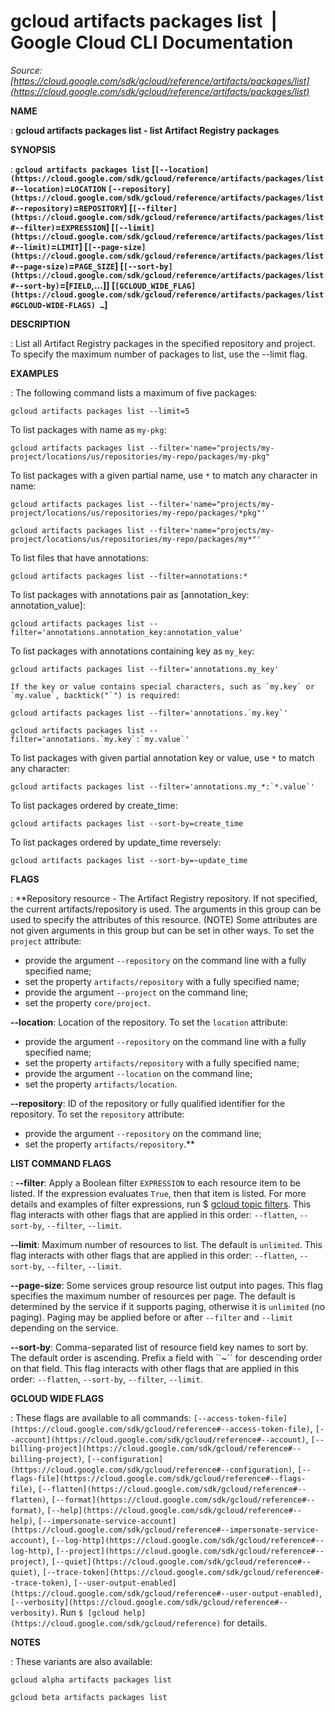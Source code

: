 # gcloud artifacts packages list  |  Google Cloud CLI Documentation

*Source: [https://cloud.google.com/sdk/gcloud/reference/artifacts/packages/list](https://cloud.google.com/sdk/gcloud/reference/artifacts/packages/list)*

**NAME**

: **gcloud artifacts packages list - list Artifact Registry packages**

**SYNOPSIS**

: **`gcloud artifacts packages list` [`[--location](https://cloud.google.com/sdk/gcloud/reference/artifacts/packages/list#--location)`=`LOCATION` `[--repository](https://cloud.google.com/sdk/gcloud/reference/artifacts/packages/list#--repository)`=`REPOSITORY`] [`[--filter](https://cloud.google.com/sdk/gcloud/reference/artifacts/packages/list#--filter)`=`EXPRESSION`] [`[--limit](https://cloud.google.com/sdk/gcloud/reference/artifacts/packages/list#--limit)`=`LIMIT`] [`[--page-size](https://cloud.google.com/sdk/gcloud/reference/artifacts/packages/list#--page-size)`=`PAGE_SIZE`] [`[--sort-by](https://cloud.google.com/sdk/gcloud/reference/artifacts/packages/list#--sort-by)`=[`FIELD`,…]] [`[GCLOUD_WIDE_FLAG](https://cloud.google.com/sdk/gcloud/reference/artifacts/packages/list#GCLOUD-WIDE-FLAGS) …`]**

**DESCRIPTION**

: List all Artifact Registry packages in the specified repository and project.
To specify the maximum number of packages to list, use the --limit flag.

**EXAMPLES**

: The following command lists a maximum of five packages:

```
gcloud artifacts packages list --limit=5
```

To list packages with name as `my-pkg`:

```
gcloud artifacts packages list --filter='name="projects/my-project/locations/us/repositories/my-repo/packages/my-pkg"
```

To list packages with a given partial name, use `*` to match any
character in name:

```
gcloud artifacts packages list --filter='name="projects/my-project/locations/us/repositories/my-repo/packages/*pkg"'
```

```
gcloud artifacts packages list --filter='name="projects/my-project/locations/us/repositories/my-repo/packages/my*"'
```

To list files that have annotations:

```
gcloud artifacts packages list --filter=annotations:*
```

To list packages with annotations pair as [annotation_key: annotation_value]:

```
gcloud artifacts packages list --filter='annotations.annotation_key:annotation_value'
```

To list packages with annotations containing key as `my_key`:

```
gcloud artifacts packages list --filter='annotations.my_key'
```

```
If the key or value contains special characters, such as `my.key` or `my.value`, backtick("`") is required:
```

```
gcloud artifacts packages list --filter='annotations.`my.key`'
```

```
gcloud artifacts packages list --filter='annotations.`my.key`:`my.value`'
```

To list packages with given partial annotation key or value, use `*`
to match any character:

```
gcloud artifacts packages list --filter='annotations.my_*:`*.value`'
```

To list packages ordered by create_time:

```
gcloud artifacts packages list --sort-by=create_time
```

To list packages ordered by update_time reversely:

```
gcloud artifacts packages list --sort-by=~update_time
```

**FLAGS**

: **Repository resource - The Artifact Registry repository. If not specified, the
current artifacts/repository is used. The arguments in this group can be used to
specify the attributes of this resource. (NOTE) Some attributes are not given
arguments in this group but can be set in other ways.
To set the `project` attribute:

- provide the argument `--repository` on the command line with a fully
specified name;
- set the property `artifacts/repository` with a fully specified name;
- provide the argument `--project` on the command line;
- set the property `core/project`.

**--location**:
Location of the repository.
To set the `location` attribute:

- provide the argument `--repository` on the command line with a fully
specified name;
- set the property `artifacts/repository` with a fully specified name;
- provide the argument `--location` on the command line;
- set the property `artifacts/location`.

**--repository**:
ID of the repository or fully qualified identifier for the repository.
To set the `repository` attribute:

- provide the argument `--repository` on the command line;
- set the property `artifacts/repository`.**

**LIST COMMAND FLAGS**

: **--filter**:
Apply a Boolean filter `EXPRESSION` to each resource item
to be listed. If the expression evaluates `True`, then that item is
listed. For more details and examples of filter expressions, run $ [gcloud topic filters](https://cloud.google.com/sdk/gcloud/reference/topic/filters). This flag
interacts with other flags that are applied in this order:
`--flatten`, `--sort-by`, `--filter`,
`--limit`.

**--limit**:
Maximum number of resources to list. The default is `unlimited`. This
flag interacts with other flags that are applied in this order:
`--flatten`, `--sort-by`, `--filter`,
`--limit`.

**--page-size**:
Some services group resource list output into pages. This flag specifies the
maximum number of resources per page. The default is determined by the service
if it supports paging, otherwise it is `unlimited` (no paging).
Paging may be applied before or after `--filter` and
`--limit` depending on the service.

**--sort-by**:
Comma-separated list of resource field key names to sort by. The default order
is ascending. Prefix a field with ``~´´ for descending order on that
field. This flag interacts with other flags that are applied in this order:
`--flatten`, `--sort-by`, `--filter`,
`--limit`.

**GCLOUD WIDE FLAGS**

: These flags are available to all commands: `[--access-token-file](https://cloud.google.com/sdk/gcloud/reference#--access-token-file)`,
`[--account](https://cloud.google.com/sdk/gcloud/reference#--account)`, `[--billing-project](https://cloud.google.com/sdk/gcloud/reference#--billing-project)`,
`[--configuration](https://cloud.google.com/sdk/gcloud/reference#--configuration)`,
`[--flags-file](https://cloud.google.com/sdk/gcloud/reference#--flags-file)`,
`[--flatten](https://cloud.google.com/sdk/gcloud/reference#--flatten)`, `[--format](https://cloud.google.com/sdk/gcloud/reference#--format)`, `[--help](https://cloud.google.com/sdk/gcloud/reference#--help)`, `[--impersonate-service-account](https://cloud.google.com/sdk/gcloud/reference#--impersonate-service-account)`,
`[--log-http](https://cloud.google.com/sdk/gcloud/reference#--log-http)`,
`[--project](https://cloud.google.com/sdk/gcloud/reference#--project)`, `[--quiet](https://cloud.google.com/sdk/gcloud/reference#--quiet)`, `[--trace-token](https://cloud.google.com/sdk/gcloud/reference#--trace-token)`, `[--user-output-enabled](https://cloud.google.com/sdk/gcloud/reference#--user-output-enabled)`,
`[--verbosity](https://cloud.google.com/sdk/gcloud/reference#--verbosity)`.
Run `$ [gcloud help](https://cloud.google.com/sdk/gcloud/reference)` for details.

**NOTES**

: These variants are also available:

```
gcloud alpha artifacts packages list
```

```
gcloud beta artifacts packages list
```